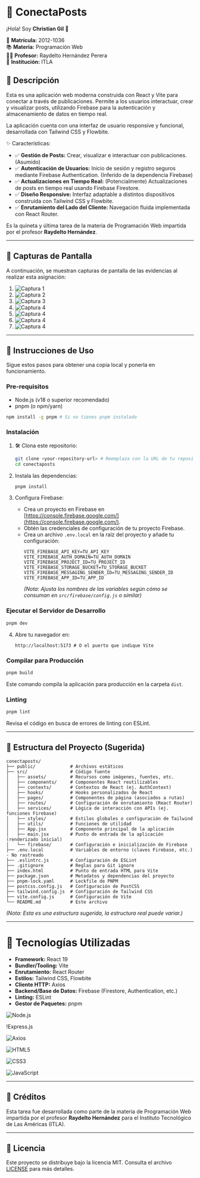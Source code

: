 # 🚀 ConectaPosts

¡Hola! Soy **Christian Gil** 👋

📌 **Matrícula:** 2012-1036  
📚 **Materia:** Programación Web  
👨‍🏫 **Profesor:** Raydelto Hernández Perera  
🏫 **Institución:** ITLA  

## 📲 Descripción

Esta es una aplicación web moderna construida con React y Vite para conectar a través de publicaciones. Permite a los usuarios interactuar, crear y visualizar posts, utilizando Firebase para la autenticación y almacenamiento de datos en tiempo real.

La aplicación cuenta con una interfaz de usuario responsive y funcional, desarrollada con Tailwind CSS y Flowbite.

✨ Características:

- ✅ **Gestión de Posts:** Crear, visualizar e interactuar con publicaciones. (Asumido)
- ✅ **Autenticación de Usuarios:** Inicio de sesión y registro seguros mediante Firebase Authentication. (Inferido de la dependencia Firebase)
- ✅ **Actualizaciones en Tiempo Real:** (Potencialmente) Actualizaciones de posts en tiempo real usando Firebase Firestore.
- ✅ **Diseño Responsive:** Interfaz adaptable a distintos dispositivos construida con Tailwind CSS y Flowbite.
- ✅ **Enrutamiento del Lado del Cliente:** Navegación fluida implementada con React Router.

Es la quineta y última tarea de la materia de Programación Web impartida por el profesor **Raydelto Hernández**.

---

## 📸 Capturas de Pantalla

A continuación, se muestran capturas de pantalla de las evidencias al realizar esta asignación:

1. ![Captura 1](/public/img/img1.png)
2. ![Captura 2](/public/img/img2.png)
3. ![Captura 3](/public/img/img3.png)
4. ![Captura 4](/public/img/img4-1.png)
5. ![Captura 4](/public/img/img5.png)
6. ![Captura 4](/public/img/img6.png)
7. ![Captura 4](/public/img/img7.png)

---

## 🚀 Instrucciones de Uso

Sigue estos pasos para obtener una copia local y ponerla en funcionamiento.

### Pre-requisitos

*   Node.js (v18 o superior recomendado)
*   pnpm (o npm/yarn)

```bash
npm install -g pnpm # Si no tienes pnpm instalado
```

### Instalación

1.  🛠️ Clona este repositorio:

    ```bash
    git clone <your-repository-url> # Reemplaza con la URL de tu repositorio
    cd conectaposts
    ```

2.  Instala las dependencias:

    ```bash
    pnpm install
    ```

3.  Configura Firebase:
    *   Crea un proyecto en Firebase en [https://console.firebase.google.com/](https://console.firebase.google.com/).
    *   Obtén las credenciales de configuración de tu proyecto Firebase.
    *   Crea un archivo `.env.local` en la raíz del proyecto y añade tu configuración:
        ```env
        VITE_FIREBASE_API_KEY=TU_API_KEY
        VITE_FIREBASE_AUTH_DOMAIN=TU_AUTH_DOMAIN
        VITE_FIREBASE_PROJECT_ID=TU_PROJECT_ID
        VITE_FIREBASE_STORAGE_BUCKET=TU_STORAGE_BUCKET
        VITE_FIREBASE_MESSAGING_SENDER_ID=TU_MESSAGING_SENDER_ID
        VITE_FIREBASE_APP_ID=TU_APP_ID
        ```
        *(Nota: Ajusta los nombres de las variables según cómo se consuman en `src/firebase/config.js` o similar)*

### Ejecutar el Servidor de Desarrollo

```bash
pnpm dev
```

4.  Abre tu navegador en:

    ```
    http://localhost:5173 # O el puerto que indique Vite
    ```

### Compilar para Producción

```bash
pnpm build
```
Este comando compila la aplicación para producción en la carpeta `dist`.

### Linting

```bash
pnpm lint
```
Revisa el código en busca de errores de linting con ESLint.

---

## 🧱 Estructura del Proyecto (Sugerida)

```
conectaposts/
├── public/             # Archivos estáticos
├── src/                # Código fuente
│   ├── assets/         # Recursos como imágenes, fuentes, etc.
│   ├── components/     # Componentes React reutilizables
│   ├── contexts/       # Contextos de React (ej. AuthContext)
│   ├── hooks/          # Hooks personalizados de React
│   ├── pages/          # Componentes de página (asociados a rutas)
│   ├── routes/         # Configuración de enrutamiento (React Router)
│   ├── services/       # Lógica de interacción con APIs (ej. funciones Firebase)
│   ├── styles/         # Estilos globales o configuración de Tailwind
│   ├── utils/          # Funciones de utilidad
│   ├── App.jsx         # Componente principal de la aplicación
│   ├── main.jsx        # Punto de entrada de la aplicación (renderizado inicial)
│   └── firebase/       # Configuración e inicialización de Firebase
├── .env.local          # Variables de entorno (claves Firebase, etc.) - No rastreado
├── .eslintrc.js        # Configuración de ESLint
├── .gitignore          # Reglas para Git ignore
├── index.html          # Punto de entrada HTML para Vite
├── package.json        # Metadatos y dependencias del proyecto
├── pnpm-lock.yaml      # Lockfile de PNPM
├── postcss.config.js   # Configuración de PostCSS
├── tailwind.config.js  # Configuración de Tailwind CSS
├── vite.config.js      # Configuración de Vite
└── README.md           # Este archivo
```
*(Nota: Esta es una estructura sugerida, la estructura real puede variar.)*

---

# 🚀 Tecnologías Utilizadas

*   **Framework:** React 19
*   **Bundler/Tooling:** Vite
*   **Enrutamiento:** React Router
*   **Estilos:** Tailwind CSS, Flowbite
*   **Cliente HTTP:** Axios
*   **Backend/Base de Datos:** Firebase (Firestore, Authentication, etc.)
*   **Linting:** ESLint
*   **Gestor de Paquetes:** pnpm

![Node.js](https://commons.wikimedia.org/wiki/File:Node.js_logo.svg)

!Express.js

![Axios](https://commons.wikimedia.org/wiki/File:Axios_logo_%282020%29.svg)

![HTML5](https://img.shields.io/badge/HTML5-E34F26?style=for-the-badge&logo=html5&logoColor=white)

![CSS3](https://img.shields.io/badge/CSS3-1572B6?style=for-the-badge&logo=css3&logoColor=white)

![JavaScript](https://img.shields.io/badge/JavaScript-F7DF1E?style=for-the-badge&logo=javascript&logoColor=black)

---

## 🙏 Créditos

Esta tarea fue desarrollada como parte de la materia de Programación Web impartida por el profesor **Raydelto Hernández** para el Instituto Tecnológico de Las Américas (ITLA).

---

## 📄 Licencia

Este proyecto se distribuye bajo la licencia MIT. Consulta el archivo [LICENSE](LICENSE) para más detalles.





